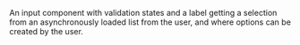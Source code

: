 An input component with validation states and a label getting a selection from an asynchronously loaded list from the user, and where options can be created by the user.
